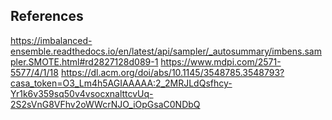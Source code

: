 
## References
https://imbalanced-ensemble.readthedocs.io/en/latest/api/sampler/_autosummary/imbens.sampler.SMOTE.html#rd2827128d089-1
https://www.mdpi.com/2571-5577/4/1/18
https://dl.acm.org/doi/abs/10.1145/3548785.3548793?casa_token=O3_Lm4h5AGIAAAAA:2_2MRJLdQsfhcy-Yr1k6v359sq50v4vsocxnalttcvUq-2S2sVnG8VFhv2oWWcrNJO_iOpGsaC0NDbQ

